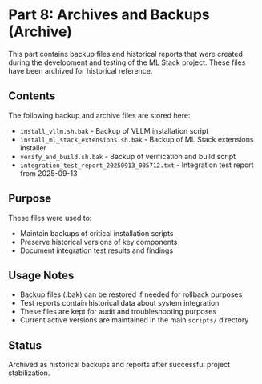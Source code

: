 # Part 8: Archives and Backups (Archive)

This part contains backup files and historical reports that were created during the development and testing of the ML Stack project. These files have been archived for historical reference.

## Contents

The following backup and archive files are stored here:

- `install_vllm.sh.bak` - Backup of VLLM installation script
- `install_ml_stack_extensions.sh.bak` - Backup of ML Stack extensions installer
- `verify_and_build.sh.bak` - Backup of verification and build script
- `integration_test_report_20250913_005712.txt` - Integration test report from 2025-09-13

## Purpose

These files were used to:
- Maintain backups of critical installation scripts
- Preserve historical versions of key components
- Document integration test results and findings

## Usage Notes

- Backup files (.bak) can be restored if needed for rollback purposes
- Test reports contain historical data about system integration
- These files are kept for audit and troubleshooting purposes
- Current active versions are maintained in the main `scripts/` directory

## Status

Archived as historical backups and reports after successful project stabilization.
